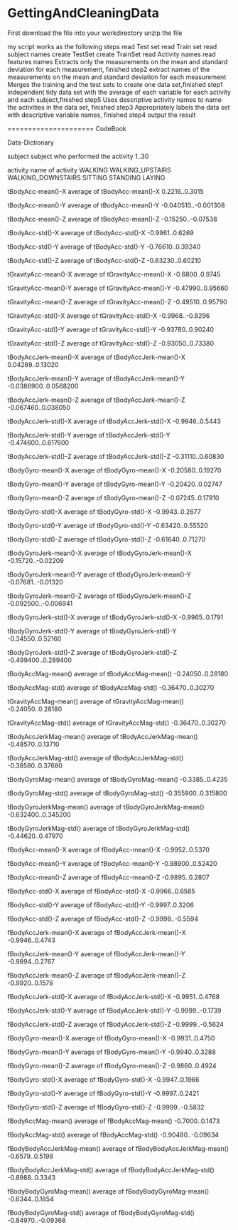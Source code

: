GettingAndCleaningData
======================
First download the file into your workdirectory
unzip the file

my script works as the following steps
read Test set
read Train set
read subject names
create TestSet
create TrainSet
read Activity names
read features names
Extracts only the measurements on the mean and standard deviation for each measurement, finished step2
extract names of the measurements on the mean and standard deviation for each measurement
Merges the training and the test sets to create one data set,finished step1
independent tidy data set with the average of each variable for each activity and each subject,finished step5
Uses descriptive activity names to name the activities in the data set, finished step3
Appropriately labels the data set with descriptive variable names, finished step4 
output the result

=====================
CodeBook

Data-Dictionary

subject
subject who performed the activity
1..30


activity
name of activity
 WALKING
 WALKING_UPSTAIRS
 WALKING_DOWNSTAIRS
 SITTING
 STANDING
 LAYING


tBodyAcc-mean()-X
average of tBodyAcc-mean()-X
0.2216..0.3015 

tBodyAcc-mean()-Y
average of tBodyAcc-mean()-Y
-0.040510..-0.001308 

tBodyAcc-mean()-Z
average of tBodyAcc-mean()-Z
-0.15250..-0.07538

tBodyAcc-std()-X
average of tBodyAcc-std()-X
-0.9961..0.6269 

tBodyAcc-std()-Y
average of tBodyAcc-std()-Y
-0.76610..0.39240

tBodyAcc-std()-Z
average of tBodyAcc-std()-Z
-0.63230..0.60210

tGravityAcc-mean()-X
average of tGravityAcc-mean()-X
-0.6800..0.9745

tGravityAcc-mean()-Y
average of tGravityAcc-mean()-Y
-0.47990..0.95660 

tGravityAcc-mean()-Z
average of tGravityAcc-mean()-Z
-0.49510..0.95790 

tGravityAcc-std()-X
average of tGravityAcc-std()-X
-0.9968..-0.8296 

tGravityAcc-std()-Y
average of tGravityAcc-std()-Y
-0.93780..0.90240 

tGravityAcc-std()-Z
average of tGravityAcc-std()-Z
-0.93050..0.73380 

tBodyAccJerk-mean()-X
average of tBodyAccJerk-mean()-X
0.04269..0.13020 

tBodyAccJerk-mean()-Y
average of tBodyAccJerk-mean()-Y
-0.0386900..0.0568200 

tBodyAccJerk-mean()-Z
average of tBodyAccJerk-mean()-Z
-0.067460..0.038050 

tBodyAccJerk-std()-X
average of tBodyAccJerk-std()-X
-0.9946..0.5443 

tBodyAccJerk-std()-Y
average of tBodyAccJerk-std()-Y
-0.474600..0.617600 

tBodyAccJerk-std()-Z
average of tBodyAccJerk-std()-Z
-0.31110..0.60830 

tBodyGyro-mean()-X
average of tBodyGyro-mean()-X
-0.20580..0.19270 

tBodyGyro-mean()-Y
average of tBodyGyro-mean()-Y
-0.20420..0.02747 

tBodyGyro-mean()-Z
average of tBodyGyro-mean()-Z
-0.07245..0.17910 

tBodyGyro-std()-X
average of tBodyGyro-std()-X
-0.9943..0.2677 

tBodyGyro-std()-Y
average of tBodyGyro-std()-Y
-0.63420..0.55520 

tBodyGyro-std()-Z
average of tBodyGyro-std()-Z
-0.61640..0.71270 

tBodyGyroJerk-mean()-X
average of tBodyGyroJerk-mean()-X
-0.15720..-0.02209 

tBodyGyroJerk-mean()-Y
average of tBodyGyroJerk-mean()-Y
-0.07681..-0.01320 

tBodyGyroJerk-mean()-Z
average of tBodyGyroJerk-mean()-Z
-0.092500..-0.006941 

tBodyGyroJerk-std()-X
average of tBodyGyroJerk-std()-X
-0.9965..0.1791 

tBodyGyroJerk-std()-Y
average of tBodyGyroJerk-std()-Y
-0.34550..0.52160 

tBodyGyroJerk-std()-Z
average of tBodyGyroJerk-std()-Z
-0.499400..0.289400 

tBodyAccMag-mean()
average of tBodyAccMag-mean()
-0.24050..0.28180 

tBodyAccMag-std()
average of tBodyAccMag-std()
-0.36470..0.30270 

tGravityAccMag-mean()
average of tGravityAccMag-mean()
-0.24050..0.28180 

tGravityAccMag-std()
average of tGravityAccMag-std()
-0.36470..0.30270 

tBodyAccJerkMag-mean()
average of tBodyAccJerkMag-mean()
-0.48570..0.13710 

tBodyAccJerkMag-std()
average of tBodyAccJerkMag-std()
-0.38580..0.37680 

tBodyGyroMag-mean()
average of tBodyGyroMag-mean()
-0.3385..0.4235 

tBodyGyroMag-std()
average of tBodyGyroMag-std()
-0.355900..0.315800 

tBodyGyroJerkMag-mean()
average of tBodyGyroJerkMag-mean()
-0.632400..0.345200 

tBodyGyroJerkMag-std()
average of tBodyGyroJerkMag-std()
-0.44620..0.47970 

fBodyAcc-mean()-X
average of fBodyAcc-mean()-X
-0.9952..0.5370 

fBodyAcc-mean()-Y
average of fBodyAcc-mean()-Y
-0.98900..0.52420 

fBodyAcc-mean()-Z
average of fBodyAcc-mean()-Z
-0.9895..0.2807 

fBodyAcc-std()-X
average of fBodyAcc-std()-X
-0.9966..0.6585 

fBodyAcc-std()-Y
average of fBodyAcc-std()-Y
-0.9997..0.3206 

fBodyAcc-std()-Z
average of fBodyAcc-std()-Z
-0.9998..-0.5594 

fBodyAccJerk-mean()-X
average of fBodyAccJerk-mean()-X
-0.9946..0.4743 

fBodyAccJerk-mean()-Y
average of fBodyAccJerk-mean()-Y
-0.9894..0.2767 

fBodyAccJerk-mean()-Z
average of fBodyAccJerk-mean()-Z
-0.9920..0.1578 

fBodyAccJerk-std()-X
average of fBodyAccJerk-std()-X
-0.9951..0.4768 

fBodyAccJerk-std()-Y
average of fBodyAccJerk-std()-Y
-0.9999..-0.1739 

fBodyAccJerk-std()-Z
average of fBodyAccJerk-std()-Z
-0.9999..-0.5624 

fBodyGyro-mean()-X
average of fBodyGyro-mean()-X
-0.9931..0.4750 

fBodyGyro-mean()-Y
average of fBodyGyro-mean()-Y
-0.9940..0.3288 

fBodyGyro-mean()-Z
average of fBodyGyro-mean()-Z
-0.9860..0.4924 

fBodyGyro-std()-X
average of fBodyGyro-std()-X
-0.9947..0.1966 

fBodyGyro-std()-Y
average of fBodyGyro-std()-Y
-0.9997..0.2421 

fBodyGyro-std()-Z
average of fBodyGyro-std()-Z
-0.9999..-0.5832 

fBodyAccMag-mean()
average of fBodyAccMag-mean()
-0.7000..0.1473 

fBodyAccMag-std()
average of fBodyAccMag-std()
-0.90480..-0.09634 

fBodyBodyAccJerkMag-mean()
average of fBodyBodyAccJerkMag-mean()
-0.6579..0.5198 

fBodyBodyAccJerkMag-std()
average of fBodyBodyAccJerkMag-std()
-0.8988..0.3343 

fBodyBodyGyroMag-mean()
average of fBodyBodyGyroMag-mean()
-0.6344..0.1654 

fBodyBodyGyroMag-std()
average of fBodyBodyGyroMag-std()
-0.84970..-0.09368 
